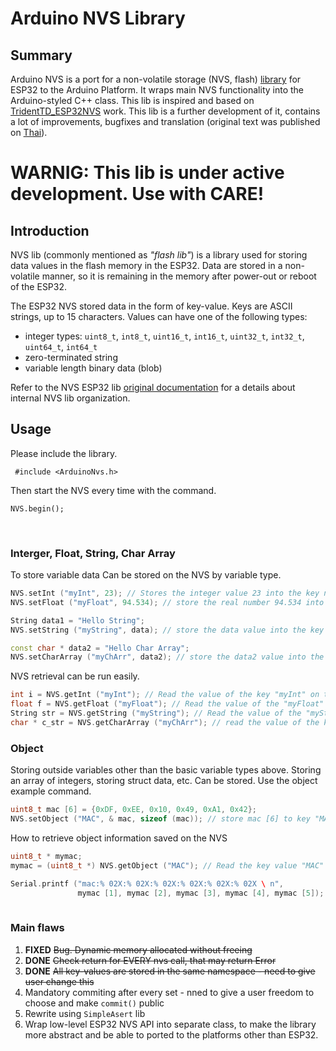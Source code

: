 Arduino NVS Library
==========================

## Summary
Arduino NVS is a port for a non-volatile storage (NVS, flash) [library](https://docs.espressif.com/projects/esp-idf/en/latest/api-reference/storage/nvs_flash.html) for ESP32 to the Arduino Platform. It wraps main NVS functionality into the Arduino-styled C++ class.
This lib is inspired and based on [TridentTD_ESP32NVS](https://github.com/TridentTD/TridentTD_ESP32NVS)  work. This lib is a further development of it, contains a lot of improvements, bugfixes and translation (original text was published on [Thai](https://en.wikipedia.org/wiki/Thai_language)).

# WARNIG: This lib is under active development. Use with CARE! #

## Introduction
NVS lib (commonly mentioned as *"flash lib"*) is a library used for storing data  values in the flash memory in the ESP32. Data are stored in a non-volatile manner, so it is remaining in the memory after power-out or reboot of the ESP32.

The ESP32 NVS stored data in the form of key-value. Keys are ASCII strings, up to 15 characters. Values can have one of the following types:

- integer types: `uint8_t`, `int8_t`, `uint16_t`, `int16_t`, `uint32_t`, `int32_t`, `uint64_t`, `int64_t`
- zero-terminated string
- variable length binary data (blob)

Refer to the NVS ESP32 lib [original documentation](https://docs.espressif.com/projects/esp-idf/en/latest/api-reference/storage/nvs_flash.html#internals) for a details about internal NVS lib organization.




## Usage

Please include the library.

` #include <ArduinoNvs.h>` 

Then start the NVS every time with the command.

`NVS.begin();` 

  

### Interger, Float, String, Char Array

To store variable data Can be stored on the NVS by variable type.

```c++
NVS.setInt ("myInt", 23); // Stores the integer value 23 into the key named "myInt" on the NVS.
NVS.setFloat ("myFloat", 94.534); // store the real number 94.534 into the key named "myFloat" on the NVS.

String data1 = "Hello String";
NVS.setString ("myString", data); // store the data value into the key named "myString" on the NVS.

const char * data2 = "Hello Char Array";
NVS.setCharArray ("myChArr", data2); // store the data2 value into the key named "myCharArray" on the NVS.

```


NVS retrieval can be run easily.

```c++
int i = NVS.getInt ("myInt"); // Read the value of the key "myInt" on the NVS to store the variable i.
float f = NVS.getFloat ("myFloat"); // Read the value of the "myFloat" key on the NVS to store the variable f
String str = NVS.getString ("myString"); // Read the value of the "myString" key on the NVS stored in the variable str.
char * c_str = NVS.getCharArray ("myChArr"); // read the value of the key "myChArr" on the NVS to store the variable c_str
```


### Object ###

Storing outside variables other than the basic variable types above.
Storing an array of integers, storing struct data, etc.
Can be stored. Use the object example command.

```c++
uint8_t mac [6] = {0xDF, 0xEE, 0x10, 0x49, 0xA1, 0x42};
NVS.setObject ("MAC", & mac, sizeof (mac)); // store mac [6] to key "MAC" on NVS
```

How to retrieve object information saved on the NVS

```c++
uint8_t * mymac;
mymac = (uint8_t *) NVS.getObject ("MAC"); // Read the key value "MAC" on the NVS to store the variable mymac.

Serial.printf ("mac:% 02X:% 02X:% 02X:% 02X:% 02X:% 02X \ n",
               mymac [1], mymac [2], mymac [3], mymac [4], mymac [5]);
               
```

### Main flaws ###
1. **FIXED** ~~Bug. Dynamic memory allocated without freeing~~
1. **DONE**  ~~Check return for EVERY nvs call, that may return Error~~
1. **DONE**  ~~All key-values are stored in the same namespace - need to give user change this~~
1. Mandatory commiting after every set - nned to give a user freedom to choose and make `commit()` public
1. Rewrite using `SimpleAsert` lib
1. Wrap low-level ESP32 NVS API into separate class, to make the library more abstract and  be able to ported to the platforms other than ESP32.
